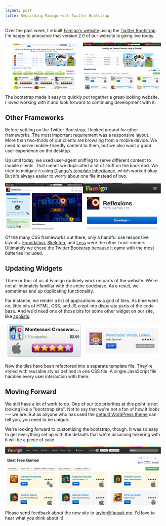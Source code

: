 ```yaml
---
layout: post
title: Rebuilding Famigo with Twitter Bootstrap
---
```


Over the past week, I rebuilt [Famigo's website][1] using the
[Twitter Bootstrap][2]. I'm happy to announce that version 2.0 of
our website is going live today.

[![Famigo][3]][1]

The bootstrap made it easy to quickly put together a great-looking
website. I loved working with it and look forward to continuing
development with it.

## Other Frameworks

Before settling on the Twitter Bootstrap, I looked around for other
frameworks. The most important requirement was a responsive layout.
More than two-thirds of our clients are browsing from a mobile
device. We need to serve mobile-friendly content to them, but we
also want a good user experience on the desktop.

Up until today, we used user-agent sniffing to serve different
content to mobile clients. That meant we duplicated a lot of stuff
on the back end. We tried to mitigate it using [Django's template
inheritance][4], which worked okay. But it's always easier to worry
about one file instead of two.

[![Reflexions][5]][14]

Of the many CSS frameworks out there, only a handful use responsive
layouts. [Foundation][6], [Skeleton][7], and [Less][8] were the
other front-runners. Ultimately we chose the Twitter Bootstrap
because it came with the most batteries included.

## Updating Widgets

Three or four of us at Famigo routinely work on parts of the website.
We're not all intimately familiar with the entire codebase. As a
result, we sometimes end up duplicating functionality.

For instance, we render a list of applications as a grid of tiles.
As time went on, little bits of HTML, CSS, and JS crept into disparate
parts of the code base. And we'd need one of those bits for some
other widget on our site, like [applists][9].

![Comparison of app tiles][10]

Now the tiles have been refactored into a separate template file.
They're styled with reusable styles defined in one CSS file. A
single JavaScript file handles every user interaction with them.

## Moving Forward

We still have a lot of work to do. One of our top priorities at
this point is not looking like a "bootstrap site". Not to say that
we're not a fan of how it looks --- we are. But as anyone who has
used the [default WordPress theme][11] can tell you, you need to
be unique.

We're looking forward to customizing the bootstrap, though. It was
so easy to get everything set up with the defaults that we're
assuming tinkering with it will be a piece of cake.

[![Best Free Games][12]][15]

Please send feedback about the new site to [taylor@fausak.me][13].
I'd love to hear what you think about it!

[1]: http://www.famigo.com/
[2]: http://twitter.github.com/bootstrap/
[3]: /static/images/2012-02-08-famigo-bootstrap-comparison.png
[4]: https://docs.djangoproject.com/en/1.3/topics/templates/#template-inheritance
[5]: /static/images/2012-02-08-famigo-bootstrap-responsive.png
[6]: http://foundation.zurb.com/
[7]: http://www.getskeleton.com/
[8]: http://lessframework.com/
[9]: /2011/11/02/applists-playlists-for-your-apps/
[10]: /static/images/2012-02-08-famigo-app-tile-comparison.png
[11]: http://wordpress.org/extend/themes/default
[12]: /static/images/2012-02-08-famigo-best-free-games.png
[13]: mailto:taylor@fausak.me
[14]: http://www.famigo.com/app/reflexions/
[15]: http://www.famigo.com/best-free-games/
